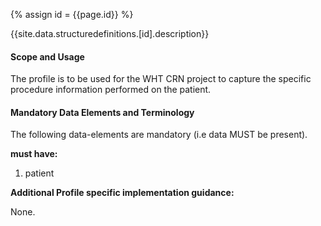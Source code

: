 
{% assign id = {{page.id}} %}

{{site.data.structuredefinitions.[id].description}}

#### Scope and Usage

The profile is to be used for the WHT CRN project to capture the specific procedure information performed on the patient.

#### Mandatory Data Elements and Terminology

The following data-elements are mandatory (i.e data MUST be present).

**must have:**

1. patient

**Additional Profile specific implementation guidance:**

None.


